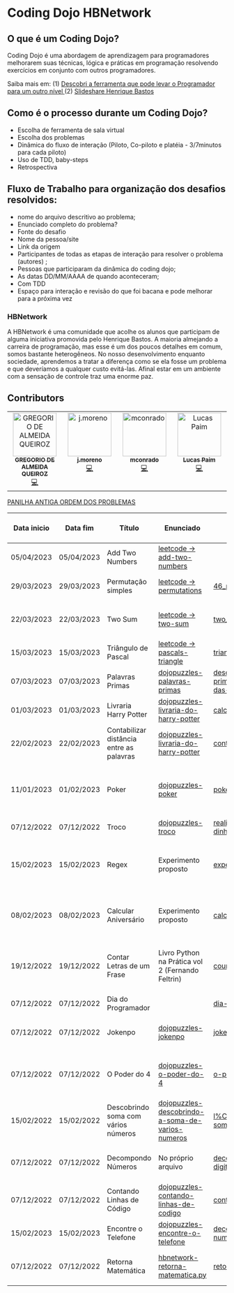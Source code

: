 # Coding Dojo HBNetwork

## O que é um Coding Dojo?
Coding Dojo é uma abordagem de aprendizagem para programadores melhorarem suas técnicas, lógica e práticas em programação resolvendo exercícios em conjunto com outros programadores. 

Saiba mais em: (1) [Descobri a ferramenta que pode levar o Programador para um outro nível
](https://henriquebastos.net/artigos/descobri-a-ferramenta-que-pode-levar-o-programador-para-um-outro-nivel/?)
(2) [Slideshare Henrique Bastos](https://www.slideshare.net/henriquebastos/coding-dojo-9939078)

## Como é o processo durante um Coding Dojo?
- Escolha de ferramenta de sala virtual
- Escolha dos problemas
- Dinâmica do fluxo de interação (Piloto, Co-piloto e platéia - 3/7minutos para cada piloto)
- Uso de TDD, baby-steps
- Retrospectiva

## Fluxo de Trabalho para organização dos desafios resolvidos:
- nome do arquivo descritivo ao problema; 
- Enunciado completo do problema?
- Fonte do desafio
- Nome da pessoa/site
- Link da origem
- Participantes de todas as etapas de interação para resolver o problema (autores) ;
- Pessoas que participaram da dinâmica do coding dojo;
- As datas DD/MM/AAAA de quando aconteceram;
- Com TDD
- Espaço para interação e revisão do que foi bacana e pode melhorar para a próxima vez


### HBNetwork
A HBNetwork é uma comunidade que acolhe os alunos que participam de alguma iniciativa promovida pelo Henrique Bastos. A maioria almejando a carreira de programação, mas esse é um dos poucos detalhes em comum, somos bastante heterogêneos. No nosso desenvolvimento enquanto sociedade, aprendemos a tratar a diferença como se ela fosse um problema e que deveríamos a qualquer custo evitá-las. Afinal estar em um ambiente com a sensação de controle traz uma enorme paz.  

## Contributors  
<!-- ALL-CONTRIBUTORS-LIST:START - Do not remove or modify this section -->
<!-- prettier-ignore-start -->
<!-- markdownlint-disable -->
<table>
  <tbody>
    <tr>
      <td align="center" valign="top" width="14.28%"><a href="http://gregmaster.com.br/portifolio/curriculum/"><img src="https://avatars.githubusercontent.com/u/11060618?v=4?s=100" width="100px;" alt="GREGORIO DE ALMEIDA QUEIROZ "/><br /><sub><b>GREGORIO DE ALMEIDA QUEIROZ </b></sub></a><br /><a href="#code-GregMasterBr" title="Code">💻</a></td>
      <td align="center" valign="top" width="14.28%"><a href="https://github.com/j-moreno-c-r"><img src="https://avatars.githubusercontent.com/u/105161249?v=4?s=100" width="100px;" alt="j.moreno"/><br /><sub><b>j.moreno</b></sub></a><br /><a href="#code-j-moreno-c-r" title="Code">💻</a></td>
      <td align="center" valign="top" width="14.28%"><a href="https://github.com/mconrado"><img src="https://avatars.githubusercontent.com/u/3730951?v=4?s=100" width="100px;" alt="mconrado"/><br /><sub><b>mconrado</b></sub></a><br /><a href="#code-mconrado" title="Code">💻</a></td>
      <td align="center" valign="top" width="14.28%"><a href="https://github.com/lucaspaimrj21"><img src="https://avatars.githubusercontent.com/u/65385128?v=4?s=100" width="100px;" alt="Lucas Paim"/><br /><sub><b>Lucas Paim</b></sub></a><br /><a href="#code-lucaspaimrj21" title="Code">💻</a></td>
    </tr>
  </tbody>
</table>

<!-- markdownlint-restore -->
<!-- prettier-ignore-end -->

<!-- ALL-CONTRIBUTORS-LIST:END -->

[PANILHA ANTIGA ORDEM DOS PROBLEMAS](https://docs.google.com/spreadsheets/d/1xLMGPyvJVqxX3nPCDa-ZafnlFfVk_oHZ/edit?pli=1#gid=2433576)

| Data inicio | Data fim   | Título                                   | Enunciado                                                                                                                                       | Código fonte                                                                                                                                                                                                                | Origem (fonte)                                   | Nível                | Tópicos de programação relacionados                                                                         | 
|-------------|------------|------------------------------------------|-------------------------------------------------------------------------------------------------------------------------------------------------|-----------------------------------------------------------------------------------------------------------------------------------------------------------------------------------------------------------------------------|--------------------------------------------------|----------------------|-------------------------------------------------------------------------------------------------------------|
| 05/04/2023  | 05/04/2023 | Add Two Numbers                          | [leetcode -> add-two-numbers](https://leetcode.com/problems/add-two-numbers/description/)                                                       |                                                                                                                                                                                                                             | Leetcode                                         | Fácil                | list, inverter lista, cast,                                                                                 | 
| 29/03/2023  | 29/03/2023 | Permutação simples                       | [leetcode -> permutations](https://leetcode.com/problems/permutations/)                                                                         | [46_permutacao_letcode.py](https://github.com/HBNetwork/coding-dojo/blob/main/46_permutacao_letcode.py)                                                                                                                     | Leetcode                                         | Médio                | array, copy, fatorial, random,shuffle, sorted,                                                              | 
| 22/03/2023  | 22/03/2023 | Two Sum                                  | [leetcode -> two-sum](https://leetcode.com/problems/two-sum/)                                                                                   | [two_sum.py](https://github.com/HBNetwork/coding-dojo/blob/main/two_sum.py)                                                                                                                                                 | Leetcode                                         | Fácil                | array, raises exceptions,enumerate, manipulação de array, min, max, potência,                               | 
| 15/03/2023  | 15/03/2023 | Triângulo de Pascal                      | [leetcode -> pascals-triangle](https://leetcode.com/problems/pascals-triangle/)                                                                 | [triangulo_de_pascal.py](https://github.com/HBNetwork/coding-dojo/blob/main/triangulo_de_pascal.py)                                                                                                                         | Leetcode                                         | Médio                | manipulação de array, funções,                                                                              | 
| 07/03/2023  | 07/03/2023 | Palavras Primas                          | [dojopuzzles-palavras-primas](https://dojopuzzles.com/problems/palavras-primas/)                                                                | [descobrindo-se-um-numero-e-primo-atrav%C3%A9s-da-soma-das-letras-de-uma-palavra.py](https://github.com/HBNetwork/coding-dojo/blob/main/descobrindo-se-um-numero-e-primo-atrav%C3%A9s-da-soma-das-letras-de-uma-palavra.py) | DojoPuzzle                                       | Médio                | número primo, ord, ascii, isupper, unidecode,                                                               | 
| 01/03/2023  | 01/03/2023 | Livraria Harry Potter                    | [dojopuzzles-livraria-do-harry-potter](https://dojopuzzles.com/problems/livraria-do-harry-potter/)                                              | [calcular_desconto_vendas_livro.py](https://github.com/HBNetwork/coding-dojo/blob/main/calcular_desconto_vendas_livro.py)                                                                                                   | DojoPuzzle                                       | Fácil                | calculo porcentagem, tuplas, format string, float, for                                                      | 
| 22/02/2023  | 22/02/2023 | Contabilizar distância entre as palavras | [dojopuzzles-livraria-do-harry-potter](https://dojopuzzles.com/problems/entre-letras)                                                           | [contar_distancia_entre_as_letras.py](https://github.com/HBNetwork/coding-dojo/blob/main/contar_distancia_entre_as_letras.py)                                                                                               | DojoPuzzle                                       | Fácil                | import string alfabeto completo, manipular string,                                                          | 
| 11/01/2023  | 01/02/2023 | Poker                                    | [dojopuzzles-poker](https://dojopuzzles.com/problems/poker/)                                                                                    | [poker.py](https://github.com/HBNetwork/coding-dojo/blob/main/poker.py)                                                                                                                                                     | DojoPuzzle                                       | Dificíl              | isolamento,dicionário, criação de números aleatórios, sample, random.sample, random.shuffle, ternário       | 
| 07/12/2022  | 07/12/2022 | Troco                                    | [dojopuzzles-troco](https://dojopuzzles.com/problems/troco/)                                                                                    | [realizando-troco-notas-dinheiro.py](https://github.com/HBNetwork/coding-dojo/blob/main/realizando-troco-notas-dinheiro.py)                                                                                                 | DojoPuzzle                                       | Fácil                | loop, quebra de loop, condicionais                                                                          | 
| 15/02/2023  | 15/02/2023 | Regex                                    | Experimento proposto                                                                                                                            | [experimentos-com-regex.py](https://github.com/HBNetwork/coding-dojo/blob/main/experimentos-com-regex.py)                                                                                                                   |                                                  | Fácil                | regex, match object, agrupamento de busca em objeto, busca com case insensitive, padrões de busca por grupo | 
| 08/02/2023  | 08/02/2023 | Calcular Aniversário                     | Experimento proposto                                                                                                                            | [calcular-aniversario.py](https://github.com/HBNetwork/coding-dojo/blob/main/calcular-aniversario.py)                                                                                                                       |                                                  | Médio                | condicionais multiplas, timezone, datetime, dateutil, reltaivedelta, calculo de anos com data               | 
| 19/12/2022  | 19/12/2022 | Contar Letras de um Frase                | Livro Python na Prática vol 2 (Fernando Feltrin)                                                                                                | [count_letter.py](https://github.com/HBNetwork/coding-dojo/blob/main/count_letter.py)                                                                                                                                       | Livro Python na Prática vol 2 (Fernando Feltrin) | Fácil                | loop, condicional, parâmetro com valor padrão em função, separação de chave valor com enumerate             | 
| 07/12/2022  | 07/12/2022 | Dia do Programador                       |                                                                                                                                                 | [dia-do-programador.py](https://github.com/HBNetwork/coding-dojo/blob/main/dia-do-programador.py)                                                                                                                           |                                                  | Fácil                | manipulação de datas, format time, datetime                                                                 | 
| 07/12/2022  | 07/12/2022 | Jokenpo                                  | [dojopuzzles-jokenpo](https://dojopuzzles.com/problems/jokenpo/)                                                                                | [jokenpo.py](https://github.com/HBNetwork/coding-dojo/blob/main/jokenpo.py)                                                                                                                                                 | DojoPuzzle                                       | Fácil                | condicionais compostas, problema simples, teste de resultados inversos                                      | 
| 07/12/2022  | 07/12/2022 | O Poder do 4                             | [dojopuzzles-o-poder-do-4](https://dojopuzzles.com/problems/o-poder-do-4/)                                                                      | [o-poder-do-4.py](https://github.com/HBNetwork/coding-dojo/blob/main/o-poder-do-4.py)                                                                                                                                       | DojoPuzzle                                       | Extremamente dificíl | condicionais simples, generation expression, matemática, isolamento                                         | 
| 15/02/2022  | 15/02/2022 | Descobrindo soma com vários números      | [dojopuzzles-descobrindo-a-soma-de-varios-numeros](https://dojopuzzles.com/problems/descobrindo-a-soma-de-varios-numeros/)                      | [l%C3%B3gica-de-soma_com_recursao.py](https://github.com/HBNetwork/coding-dojo/blob/main/l%C3%B3gica-de-soma_com_recursao.py)                                                                                               | DojoPuzzle                                       | Médio                | recursividade, loop, mod, condicionais simples, valor padrão em funções                                     | 
| 07/12/2022  | 07/12/2022 | Decompondo Números                       | No próprio arquivo                                                                                                                              | [decompondo-numeros-21_max-digitos.py](https://github.com/HBNetwork/coding-dojo/blob/main/decompondo-numeros-21_max-digitos.py)                                                                                             | David Trouxe                                     | Médio                | ordenção do próprio conteúdo da string, slice, looping usando range,                                        | 
| 07/12/2022  | 07/12/2022 | Contando Linhas de Código                | [dojopuzzles-contando-linhas-de-codigo](https://dojopuzzles.com/problems/contando-linhas-de-codigo/)                                            | [contando-linhas-de-codigo.py](https://github.com/HBNetwork/coding-dojo/blob/main/contando-linhas-de-codigo.py)                                                                                                             | DojoPuzzle                                       | Dificíl              | iteradores, identificação de padrões, teste multiline de strings                                            | 
| 15/02/2023  | 15/02/2023 | Encontre o Telefone                      | [dojopuzzles-encontre-o-telefone](https://dojopuzzles.com/problems/encontre-o-telefone/)                                                        | [decodificando-mensagem-com-numero-do-telefone.py](https://github.com/HBNetwork/coding-dojo/blob/main/decodificando-mensagem-com-numero-do-telefone.py)                                                                     | DojoPuzzle                                       | Fácil                | if composto, valores simbolicos correspondente                                                              | 
| 07/12/2022  | 07/12/2022 | Retorna Matemática                       | [hbnetwork-retorna-matematica.py](https://github.com/HBNetwork/coding-dojo/blob/acc11e8ce2909bbbff7e24fb62296f002f2bc634/retorna-matematica.py) | [retorna-matematica.py](https://github.com/HBNetwork/coding-dojo/blob/acc11e8ce2909bbbff7e24fb62296f002f2bc634/retorna-matematica.py)                                                                                       |                                                  | Fácil                | inversão de valores, identificação de padrões, identificar estrutura de dados                               | 
